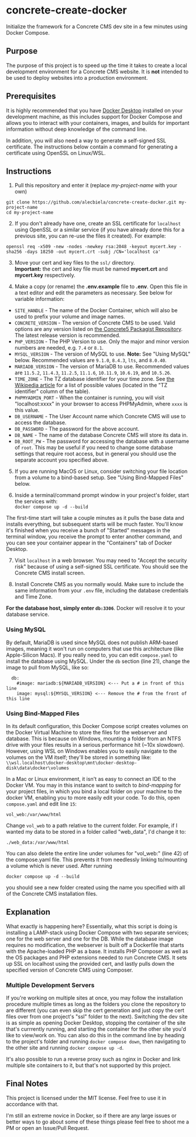 # concrete-create-docker
Initialize the framework for a Concrete CMS dev site in a few minutes using Docker Compose.

## Purpose
The purpose of this project is to speed up the time it takes to create a local development environment for a Concrete CMS website. It is **not** intended to be used to deploy websites into a production environment.

## Prerequisites
It is highly recommended that you have [Docker Desktop](https://www.docker.com/products/docker-desktop/) installed on your development machine, as this includes support for Docker Compose and allows you to interact with your containers, images, and builds for important information without deep knowledge of the command line.  
  
In addition, you will also need a way to generate a self-signed SSL certificate. The instructions below contain a command for generating a certificate using OpenSSL on Linux/WSL.

## Instructions
1. Pull this repository and enter it (replace *my-project-name* with your own)  
```
git clone https://github.com/alecbiela/concrete-create-docker.git my-project-name
cd my-project-name
```  
  
2. If you don't already have one, create an SSL certificate for `localhost` using OpenSSL or a similar service (if you have already done this for a previous site, you can re-use the files it created). For example:    
```
openssl req -x509 -new -nodes -newkey rsa:2048 -keyout mycert.key -sha256 -days 18250 -out mycert.crt -subj /CN='localhost ca'
```  
  
3. Move your cert and key files to the `ssl/` directory.  
**Important:** the cert and key file must be named **mycert.crt** and **mycert.key** respectively.  
  
4. Make a copy (or rename) the **.env.example** file to **.env**. Open this file in a text editor and edit the parameters as necessary. See below for variable information:  
* `SITE_HANDLE` - The name of the Docker Container, which will also be used to prefix your volume and image names.
* `CONCRETE_VERSION` - The version of Concrete CMS to be used. Valid options are any version listed on [the Concrete5 Packagist Repository](https://packagist.org/packages/concrete5/concrete5). The latest release version is recommended.
* `PHP_VERSION` - The PHP Version to use. Only the major and minor version numbers are needed, e.g. `7.4` or `8.1`.
* `MYSQL_VERSION` - The version of MySQL to use. **Note:** See "Using MySQL" below. Recommended values are `9.1.0`, `8.4.3`, `lts`, and `8.0.40`.
* `MARIADB_VERSION` - The version of MariaDB to use. Recommended values are `11.5.2`, `11.4.3`, `11.2.5`, `11.1.6`, `10.11.9`, `10.6.19`, and `10.5.26`.
* `TIME_ZONE` - The TZ database identifier for your time zone. See [the Wikipedia article](https://en.wikipedia.org/wiki/List_of_tz_database_time_zones#List) for a list of possible values (located in the "TZ identifier" column of the table).
* `PHPMYADMIN_PORT` - When the container is running, you will visit "localhost:xxxx" in your browser to access PHPMyAdmin, where `xxxx` is this value.
* `DB_USERNAME` - The User Account name which Concrete CMS will use to access the database.
* `DB_PASSWORD` - The password for the above account.
* `DB_NAME` - The name of the database Concrete CMS will store its data in.
* `DB_ROOT_PW` - The password for accessing the database with a username of `root`. This may be useful if you need to change some database settings that require root access, but in general you should use the separate account you specified above.

5. If you are running MacOS or Linux, consider switching your file location from a volume to a bind-based setup. See "Using Bind-Mapped Files" below.  
  
6. Inside a terminal/command prompt window in your project's folder, start the services with:  
`docker compose up -d --build`  
  
The first-time start will take a couple minutes as it pulls the base data and installs everything, but subsequent starts will be much faster. You'll know it's finished when you receive a bunch of "Started" messages in the terminal window, you receive the prompt to enter another command, and you can see your container appear in the "Containers" tab of Docker Desktop.  
  
7. Visit `localhost` in a web browser. You may need to "Accept the security risk" because of using a self-signed SSL certificate. You should see the Concrete CMS install screen.  
  
8. Install Concrete CMS as you normally would. Make sure to include the same information from your `.env` file, including the database credentials and Time Zone.  
  
**For the database host, simply enter `db:3306`**. Docker will resolve it to your database service.  

### Using MySQL
By default, MariaDB is used since MySQL does not publish ARM-based images, meaning it won't run on computers that use this architecture (like Apple-Silicon Macs). If you really need to, you can edit `compose.yaml` to install the database using MySQL. Under the `db` section  (line 21), change the image to pull from MySQL, like so:  
```
  db:
    #image: mariadb:${MARIADB_VERSION} <--- Put a # in front of this line
    image: mysql:${MYSQL_VERSION} <--- Remove the # from the front of this line
```  
  
### Using Bind-Mapped Files
In its default configuration, this Docker Compose script creates volumes on the Docker Virtual Machine to store the files for the webserver and database. This is because on Windows, mounting a folder from an NTFS drive with your files results in a serious performance hit (~10x slowdown). However, using WSL on Windows enables you to easily navigate to the volumes on the VM itself; they'll be stored in something like:  
`\\wsl.localhost\docker-desktop\mnt\docker-desktop-disk\data\docker\volumes`  
  
In a Mac or Linux environment, it isn't as easy to connect an IDE to the Docker VM. You may in this instance want to switch to *bind-mapping* for your project files, in which you bind a local folder on your machine to the docker VM, enabling you to more easily edit your code. To do this, open `compose.yaml` and edit line `15`:  
  
`vol_web:/var/www/html`  
  
Change `vol_web` to a path relative to the current folder. For example, if I wanted my data to be stored in a folder called "web_data", I'd change it to:  
  
`./web_data:/var/www/html`  
  
You can also delete the entire line under volumes for "vol_web:" (line 42) of the compose.yaml file. This prevents it from needlessly linking to/mounting a volume which is never used. After running  
  
`docker compose up -d --build`  
  
you should see a new folder created using the name you specified with all of the Concrete CMS installation files.
  
## Explanation
What exactly is happening here? Essentially, what this script is doing is installing a LAMP-stack using Docker Compose with two separate services; one for the web server and one for the DB. While the database image requires no modification, the webserver is built off a Dockerfile that starts with the Apache-loaded PHP as a base. It installs PHP Composer as well as the OS packages and PHP extensions needed to run Concrete CMS. It sets up SSL on localhost using the provided cert, and lastly pulls down the specified version of Concrete CMS using Composer.  
  
### Multiple Development Servers
If you're working on multiple sites at once, you may follow the installation procedure multiple times as long as the folders you clone the repository to are different (you can even skip the cert generation and just copy the cert files over from one project's "ssl" folder to the next). Switching the dev site is as simple as opening Docker Desktop, stopping the container of the site that's currrently running, and starting the container for the other site you'd like to view/work on. You can also do this in the command line by heading to the project's folder and running `docker compose down`, then navigating to the other site and running `docker compose up -d`.  
  
It's also possible to run a reverse proxy such as nginx in Docker and link multiple site containers to it, but that's not supported by this project.

## Final Notes
This project is licensed under the MIT license. Feel free to use it in accordance with that.  
  
I'm still an extreme novice in Docker, so if there are any large issues or better ways to go about some of these things please feel free to shoot me a PM or open an Issue/Pull Request.



